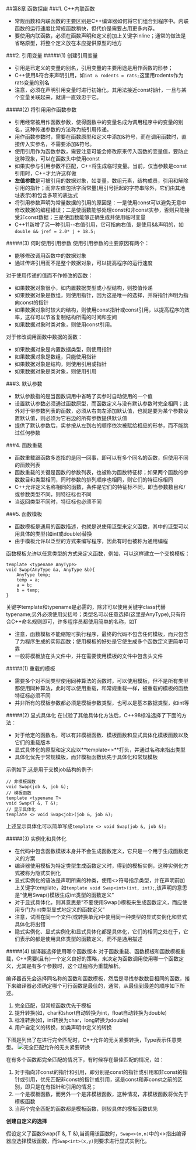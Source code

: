 ##第8章 函数探幽
###1. C++内联函数
* 常规函数和内联函数的主要区别是C++编译器如何将它们组合到程序中。内联函数的运行速度比常规函数稍快，但代价是需要占用更多内存。
* 要使用内联函数，必须在函数声明和定义前加上关键字inline；通常的做法是省略原型，将整个定义放在本应提供原型的地方

###2. 引用变量
#####(1) 创建引用变量
* 引用是已定义的变量的别名，引用变量的主要用途是用作函数的形参；
* C++使用&符合来声明引用，如`int & rodents = rats;`这里用rodents作为rats变量的别名
* 注意，必须在声明引用变量时进行初始化，其用法接近const指针，一旦与某个变量关联起来，就讲一直效忠于它。

#####(2) 将引用用作函数参数
* 引用经常被用作函数参数，使得函数中的变量名成为调用程序中的变量的别名，这种传递参数的方法称为按引用传递。
* 用作函数参数时，需要在函数原型和定义中添加&符号，而在调用函数时，直接传入实参名，不需要添加&符号。
* 使用引用作为函数参数，需要注意可能会修改原来传入函数的变量值，要防止这种现象，可以在函数头中使用const
* 如果实参与引用参数不匹配，C++将生成临时变量。当前，仅当参数是const引用时，C++才允许这样做
* **左值参数**是可被引用的数据对象，如变量，数组元素，结构成员，引用和解除引用的指针；而非左值包括字面常量(用引号括起的字符串除外，它们由其地址表示)和包含多项的表达式
* 将引用参数声明为常量数据的引用的原因是：一是使用const可以避免无意中修改数据的编程错误；二是使函数能够处理const和非const实参，否则只能接受非const数据；三是使函数能够正确生成并使用临时变量
* C++11新增了另一种引用--右值引用，它可指向右值，是使用&&声明的，如`double && jref = 2.0* j + 18.5;`

#####(3) 何时使用引用参数
使用引用参数的主要原因有两个：

* 能够修改调用函数中的数据对象
* 通过传递引用而不是整个数据对象，可以提高程序的运行速度

对于使用传递的值而不作修改的函数：

* 如果数据对象很小，如内置数据类型或小型结构，则按值传递
* 如果数据对象是数组，则使用指针，因为这是唯一的选择，并将指针声明为指向const的指针
* 如果数据对象时较大的结构，则使用const指针或const引用，以提高程序的效率，这样可以节省复制结构所需的时间和空间
* 如果数据对象时类对象，则使用const引用。

对于修改调用函数中数据的函数：

* 如果数据对象是内置数据类型，则使用指针
* 如果数据对象是数组，只能使用指针
* 如果数据对象是结构，则使用引用或指针
* 如果数据对象是类对象，则使用引用

###3. 默认参数
* 默认参数指的是当函数调用中省略了实参时自动使用的一个值
* 设置默认参数必须通过函数原型，而函数定义与没有默认参数时完全相同；此外对于带参数列表的函数，必须从右向左添加默认值，也就是要为某个参数设置默认值，则必须为它右边的所有参数提供默认值
* 提供了默认参数后，实参按从左到右的顺序依次被赋给相应的形参，而不能跳过任何参数

###4. 函数重载
* 函数重载跟函数多态指的是同一回事，即可以有多个同名的函数，但使用不同的函数列表
* 函数重载的关键是函数的参数列表，也被称为函数特征标；如果两个函数的参数数目和类型相同，同时参数的排列顺序也相同，则它们的特征标相同
* C++允许定义名称相同的函数，条件是它们的特征标不同，即当参数数目和/或参数类型不同，则特征标也不同
* 当返回类型不同时，特征标也必须不同

###5. 函数模板
* 函数模板是通用的函数描述，也就是说使用泛型来定义函数，其中的泛型可以用具体的类型(如int或double)替换
* 由于模板允许以泛型的方式来编写程序，因此有时也被称为通用编程

函数模板允许以任意类型的方式来定义函数，例如，可以这样建立一个交换模板：

    template <typename AnyType>
    void Swap(AnyType &a, AnyType &b){
        AnyType temp;
        temp = a;
        a = b;
        b = temp;
    }
关键字template和typename是必需的，除非可以使用关键字class代替typename;另外必须使用尖括号；类型名可以任意选择(这里是AnyType),只有符合C++命名规则即可，许多程序员都使用简单的名称，如T

* 注意，函数模板不能缩短可执行程序，最终的代码不包含任何模板，而只包含了为程序生成的实际函数；使用模板的好处是它使生成多个函数定义更简单可靠
* 一般将模板放在头文件中，并在需要使用模板的文件中包含头文件

#####(1) 重载的模板
* 需要多个对不同类型使用同种算法的函数时，可以使用模板，但不是所有类型都使用同种算法，此时可以使用重载，和常规重载一样，被重载的模板的函数特征标必须不同
* 并非所有的模板参数都必须是模板参数类型，也可以是基本数据类型，如int等

#####(2) 显式具体化
在试验了其他具体化方法后，C++98标准选择了下面的方法：

* 对于给定的函数名，可以有非模板函数、模板函数和显式具体化模板函数以及它们的重载版本
* 显式具体化的原型和定义应以**template<>**打头，并通过名称来指出类型
* 具体化优先于常规模板，而非模板函数优先于具体化和常规模板

示例如下,这是用于交换job结构的例子:

    // 非模板函数
    void Swap(job &, job &);
    // 模板函数
    template <typename T>
    void Swap(T &, T &);
    // 显示具体化
    template <> void Swap<job>(job &, job &);
上述显示具体化可以简单写成`template <> void Swap(job &, job &);`

#####(3) 实例化和具体化
* 在代码中包含函数模板本身并不会生成函数定义，它只是一个用于生成函数定义的方案
* 编译器使用模板为特定类型生成函数定义时，得到的模板实例，这种实例化方式被称为隐式实例化
* 显式实例化的语法是声明所需的种类，使用<>符号指示类型，并在声明前加上关键字template，如`template void Swap<int>(int, int);`,该声明的意思是“使用Swap()模板生成int类型的函数定义”
* 对于显式具体化，则其意思是“不要使用Swap()模板来生成函数定义，而应使用专门为int类型显式地定义的函数定义”
* 注意，试图在同一个文件(或转换单元)中使用同一种类型的显式实例化和显式具体化将出错
* 隐式实例化、显式实例化和显式具体化都是具体化，它们的相同之处在于，它们表示的都是使用具体类型的函数定义，而不是通用描述

#####(4) 编译器选择使用哪个函数版本
对于函数重载、函数模板和函数模板重载，C++需要(且有)一个定义良好的策略，来决定为函数调用使用哪一个函数定义，尤其是有多个参数时，这个过程称为重载解析。

编译器首先会选择同名称的函数和函数模板，然后是寻找参数数目相同的函数，接下来编译器必须确定哪个可行函数是最佳的，通常，从最佳到最差的顺序如下所述。

1. 完全匹配，但常规函数优先于模板
2. 提升转换(如，char和short自动转换为int，float自动转换为double)
3. 标准转换(如，int转换为char，long转换为double)
4. 用户自定义的转换，如类声明中定义的转换

下图是列出了在进行完全匹配时，C++允许的无关紧要转换，Type表示任意类型。
![完全匹配允许的无关紧要转换](https://raw.githubusercontent.com/ccc013/Study-Notes/master/images/%E5%AE%8C%E5%85%A8%E5%8C%B9%E9%85%8D%E5%85%81%E8%AE%B8%E7%9A%84%E6%97%A0%E5%85%B3%E7%B4%A7%E8%A6%81%E8%BD%AC%E6%8D%A2.png )

在有多个函数都完全匹配的情况下，有时候存在最佳匹配的情况，如：

1. 对于指向非const的指针和引用，即分别是const的指针或引用和非const的指针或引用，优先匹配非const的指针或引用，这是const和非const之前的区别，即只是在有指针和引用的情况；
2. 一个是模板函数，而另外一个是非模板函数，这种情况，非模板函数将优先于模板函数
3. 当两个完全匹配的函数都是模板函数，则较具体的模板函数优先

**创建自定义的选择**

假设定义了函数Swap(T &, T &),当调用该函数时，`Swap<>(m,n)`中的<>指出编译器应选择模板函数，而`Swap<int>(x,y)`则要求进行显式实例化。




